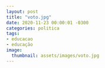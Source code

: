 ```yaml
---
layout: post
title: "voto.jpg"
date: 2020-11-23 00:00:01 -0300
categories: politica
tags:
- educacao
- educação
image: 
  thumbnail: assets/images/voto.jpg
---
```

